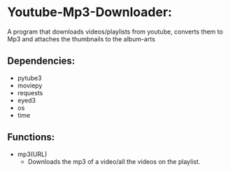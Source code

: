 # Youtube-Mp3-Downloader:
A program that downloads videos/playlists from youtube, converts them to Mp3 and attaches the thumbnails to the album-arts

## Dependencies:
- pytube3
- moviepy
- requests
- eyed3
- os
- time

## Functions:
- mp3(URL)
  - Downloads the mp3 of a video/all the videos on the playlist.
